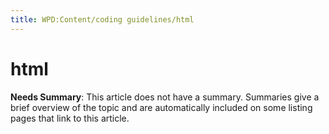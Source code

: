 ```yaml
---
title: WPD:Content/coding guidelines/html
---
```

<h1><span class="mw-headline" id="html">html</span></h1>
<div class="editors-only">
<p><b>Needs Summary</b>:   This article does not have a summary. Summaries give a brief overview of the topic and are automatically included on some listing pages that link to this article. 
</p>
</div>
<p><br />
</p><p><br />
</p><p><br />
</p>
<div class="attribution">
<p><br />
</p><p><br />
</p>
</div>

<!-- 
NewPP limit report
CPU time usage: 0.051 seconds
Real time usage: 0.066 seconds
Preprocessor visited node count: 113/1000000
Preprocessor generated node count: 935/1000000
Post‐expand include size: 1085/2097152 bytes
Template argument size: 394/2097152 bytes
Highest expansion depth: 7/40
Expensive parser function count: 0/100
-->

<!-- 
Transclusion expansion time report (%,ms,calls,template)
100.00%   57.264      1 - -total
 24.87%   14.239      1 - Template:Summary_Section
 21.57%   12.354      1 - Template:Page_Title
 19.57%   11.206      1 - Template:Flags
 14.27%    8.169      1 - Template:Editorial/Needs_Summary
 13.54%    7.753      1 - Template:External_Attribution
  9.12%    5.221      1 - Template:Editorial
  7.31%    4.186      1 - Template:Notes_Section
  5.42%    3.101      1 - Template:Topics
  4.40%    2.521      1 - Template:Basic_Page
-->

<!-- Saved in parser cache with key wpwiki:pcache:idhash:6071-0!*!*!*!*!*!*!esi=1 and timestamp 20150731111814 and revision id 14215
 -->
